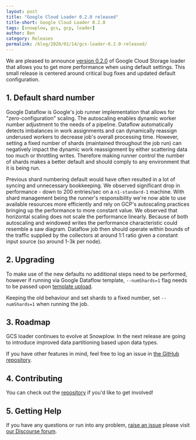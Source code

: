 ```yaml
---
layout: post
title: "Google Cloud Loader 0.2.0 released"
title-short: Google Cloud Loader 0.2.0
tags: [snowplow, gcs, gcp, loader]
author: Ben
category: Releases
permalink: /blog/2020/01/14/gcs-loader-0.2.0-released/
---
```


We are pleased to announce [version 0.2.0][release-020] of Google Cloud Storage loader that allows you to get more performance when using default settings.
This small release is centered around critical bug fixes and updated default configuration.

<!--more-->

<h2 id="shards">1. Default shard number</h2>

Google Dataflow is Google's job runner implementation that allows for "zero-configuration" scaling.
The autoscaling enables dynamic worker number adjustment to the needs of a pipeline.
Dataflow automatically detects imbalances in work assignments and can dynamically reassign underused workers to decrease job's overall processing time. However, setting a fixed number of shards (maintained throughout the job run) can negatively impact the dynamic work reassignment by either scattering data too much or throttling writes. Therefore making runner control the number of shards makes a better default and should comply to any environment that it is being run.

Previous shard numbering default would have often resulted in a lot of syncing and unnecessary bookkeeping. We observed significant drop in performance - down to 200 entries/sec on a `n1-standard-1` machine. With shard management being the runner's responsibility we're now able to use available resources more efficiently and rely on GCP's autoscaling practices bringing up the performance to more constant value. 
We observed that horizontal scaling does not scale the performance linearly. Because of both autoscaling and windowed writes the performance characteristic could resemble a saw diagram. Dataflow job then should operate within bounds of the traffic supplied by the collectors at around 1:1 ratio given a constant input source (so around 1-3k per node).

<h2 id="roadmap">2. Upgrading</h2>

To make use of the new defaults no additional steps need to be performed, however if running via Google Dataflow template, `--numShards=1` flag needs to be passed upon [template upload][gcs-loader-template-upload].

Keeping the old behaviour and set shards to a fixed number, set `--numShards=1` when running the job.

<h2 id="roadmap">3. Roadmap</h2>

GCS loader continues to evolve at Snowplow. In the next release are going to introduce improved data partitioning based upon data types.

If you have other features in mind, feel free to log an issue in [the GitHub repository][gcs-loader-issues].

<h2 id="contributing">4. Contributing</h2>

You can check out the [repository][gcs-loader-repo] if you'd like to get involved!

<h2 id="contributing">5. Getting Help</h2>

If you have any questions or run into any problem, [raise an issue][gcs-loader-issues] please visit [our Discourse forum][discourse].


[release-020]: https://github.com/snowplow-incubator/snowplow-google-cloud-storage-loader/releases/tag/0.2.0

[gcs-loader-repo]: https://github.com/snowplow/dataflow-runner/
[gcs-loader-issues]: https://github.com/snowplow/dataflow-runner/issues/
[gcs-loader-template-upload]: https://github.com/snowplow-incubator/snowplow-google-cloud-storage-loader#cloud-dataflow-template

[discourse]: https://discourse.snowplowanalytics.com/
